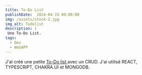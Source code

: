 ```yaml
---
title: To-Do List
publishDate:  2024-04-15 00:00:00
img: /assets/stock-2.jpg
img_alt: Todolist
description: |
 Une To-Do List.
tags:
  - Dev
  - WebAPP
---
```


J'ai créé une petite <a href='https://github.com/bricemarcais/TodoList'> To-Do list </a> avec un CRUD. J'ai utilisé REACT, TYPESCRIPT, CHAKRA.UI et MONGODB. 
